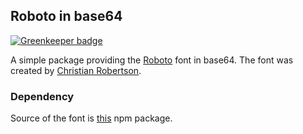 ## Roboto in base64

[![Greenkeeper badge](https://badges.greenkeeper.io/ardean/roboto-base64.svg)](https://greenkeeper.io/)

A simple package providing the [Roboto](http://www.google.com/fonts/specimen/Roboto) font in base64. The font was created by [Christian Robertson](https://plus.google.com/110879635926653430880/about).

### Dependency

Source of the font is [this](https://www.npmjs.com/package/roboto-fontface) npm package.
